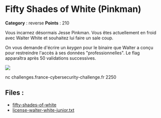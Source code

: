 # Fifty Shades of White (Pinkman)

**Category** : reverse
**Points** : 210

Vous incarnez désormais Jesse Pinkman.
Vous êtes actuellement en froid avec Walter White et souhaitez lui faire un sale coup.

On vous demande d'écrire un _keygen_ pour le binaire que Walter a conçu pour restreindre l'accès à ses données "professionnelles".
Le flag apparaîtra après 50 validations successives.

![](/files/aa195d5e1fda0489e159134649b88551/meme-fifty-shades-of-white-pinkman.jpeg)

nc challenges.france-cybersecurity-challenge.fr 2250

## Files : 
 - [fifty-shades-of-white](./fifty-shades-of-white)
 - [license-walter-white-junior.txt](./license-walter-white-junior.txt)


